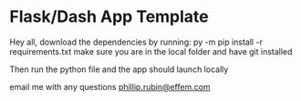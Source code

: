 Flask/Dash App Template
=============================

Hey all, download the dependencies by running: py -m pip install -r requirements.txt
make sure you are in the local folder and have git installed

Then run the python file and the app should launch locally

email me with any questions
phillip.rubin@effem.com
